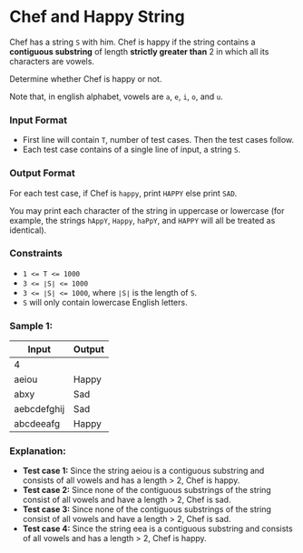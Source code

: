 # Chef and Happy String

Chef has a string `S` with him. Chef is happy if the string contains a **contiguous substring** of length **strictly greater than** 2 in which all its characters are vowels.

Determine whether Chef is happy or not.

Note that, in english alphabet, vowels are `a`, `e`, `i`, `o`, and `u`.

### Input Format
- First line will contain `T`, number of test cases. Then the test cases follow.
- Each test case contains of a single line of input, a string `S`.

### Output Format
For each test case, if Chef is `happy`, print `HAPPY` else print `SAD`.

You may print each character of the string in uppercase or lowercase (for example, the strings `hAppY`, `Happy`, `haPpY`, and `HAPPY` will all be treated as identical).

### Constraints
- `1 <= T <= 1000`
- `3 <= ∣S∣ <= 1000`
- `3 <= ∣S∣ <= 1000`, where `∣S∣` is the length of `S`.
- `S` will only contain lowercase English letters.

### Sample 1:
| Input       | Output      |
|-------------|-------------|
| 4           |             |
| aeiou       | Happy       |
| abxy        | Sad         |
| aebcdefghij | Sad         |
| abcdeeafg   | Happy       |

### Explanation:
- **Test case 1:** Since the string aeiou is a contiguous substring and consists of all vowels and has a length > 2, Chef is happy.
- **Test case 2:** Since none of the contiguous substrings of the string consist of all vowels and have a length > 2, Chef is sad.
- **Test case 3:** Since none of the contiguous substrings of the string consist of all vowels and have a length > 2, Chef is sad.
- **Test case 4:** Since the string eea is a contiguous substring and consists of all vowels and has a length > 2, Chef is happy.